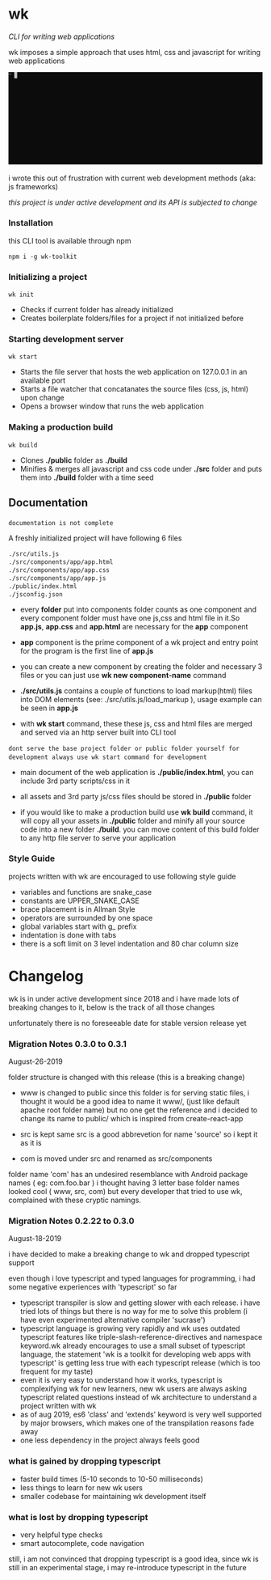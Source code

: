 # wk 
*CLI for writing web applications*

wk imposes a simple approach that uses html, css and javascript
for writing web applications

![usage](https://raw.githubusercontent.com/alperr/wk/master/asset/usage.svg?sanitize=true)

i wrote this out of frustration with current web development methods (aka: js frameworks)

*this project is under active development and its API is subjected to change*

### Installation

this CLI tool is available through npm

	npm i -g wk-toolkit


### Initializing a project

	wk init

- Checks if current folder has already initialized
- Creates boilerplate folders/files for a project if not initialized before

### Starting development server

	wk start

- Starts the file server that hosts the web application on 127.0.0.1 in an available port
- Starts a file watcher that concatanates the source files (css, js, html) upon change
- Opens a browser window that runs the web application

### Making a production build

	wk build

- Clones **./public** folder  as **./build**
- Minifies & merges all javascript and css code under **./src** folder and puts them into **./build** folder with a time seed

## Documentation

`documentation is not complete`

A freshly initialized project will have following 6 files

	./src/utils.js
	./src/components/app/app.html
	./src/components/app/app.css
	./src/components/app/app.js
	./public/index.html
	./jsconfig.json

- every **folder** put into components folder counts as one component
and every component folder must have one js,css and html file in it.So 
**app.js**, **app.css** and **app.html** are necessary for the **app** component

- **app** component is the prime component of a wk project and entry point for 
the program is the first line of **app.js**

- you can create a new component by creating the folder and necessary 3 files
or you can just use **wk new component-name** command

- **./src/utils.js** contains a couple of functions to load markup(html) files
into DOM elements (see: ./src/utils.js/load_markup ), usage example can be seen
in **app.js**

- with **wk start** command, these these js, css and html files are merged and
served via an http server built into CLI tool

`dont serve the base project folder or public folder yourself for development always use wk start command for development`

- main document of the web application is **./public/index.html**, you can 
include 3rd party scripts/css in it

- all assets and 3rd party js/css files should be stored in **./public** folder

- if you would like to make a production build use **wk build** command, 
it will copy all your assets in **./public** folder and minify all your source code 
into a new folder **./build**. you can move content of this build folder to any
http file server to serve your application


### Style Guide

projects written with wk are encouraged to use following style guide

- variables and functions are snake_case
- constants are UPPER_SNAKE_CASE
- brace placement is in Allman Style
- operators are surrounded by one space
- global variables start with g_ prefix
- indentation is done with tabs
- there is a soft limit on 3 level indentation and 80 char column size


# Changelog

wk is in under active development since 2018 and i have made lots of breaking 
changes to it, below is the track of all those changes

unfortunately there is no foreseeable date for stable version release yet

### Migration Notes 0.3.0 to 0.3.1
August-26-2019

folder structure is changed with this release (this is a breaking change)

- www is changed to public
since this folder is for serving static files,
i thought it would be a good idea to name it www/, 
(just like default apache root folder name)
but no one get the reference and i decided to change its name to public/
which is inspired from create-react-app 

- src is kept same
src is a good abbrevetion for name 'source' so i kept it as it is

- com is moved under src and renamed as src/components

folder name 'com' has an undesired resemblance with Android package names 
( eg: com.foo.bar ) i thought having 3 letter base folder names looked cool 
( www, src, com) but every developer that tried to use wk, 
complained with these cryptic namings.


### Migration Notes 0.2.22 to 0.3.0
August-18-2019

i have decided to make a breaking change to wk and dropped typescript support 

even though i love typescript and typed languages for programming, 
i had some negative experiences with 'typescript' so far 

- typescript transpiler is slow and getting slower with each release.
i have tried lots of things but there is no way for me to solve this problem
(i have even experimented alternative compiler 'sucrase')
- typescript language is growing very rapidly and wk uses outdated typescript
features like triple-slash-reference-directives and namespace keyword.wk already
encourages to use a small subset of typescript language, the statement 
'wk is a toolkit for developing web apps with typescript' is getting less true
with each typescript release (which is too frequent for my taste)
- even it is very easy to understand how it works, typescript is 
complexifying wk for new learners, new wk users are always asking typescript
related questions instead of wk architecture to understand a project written
with wk
- as of aug 2019, es6 'class' and 'extends' keyword is very well supported by
major browsers, which makes one of the transpilation reasons fade away
- one less dependency in the project always feels good


### what is gained by dropping typescript

- faster build times (5-10 seconds to 10-50 milliseconds)
- less things to learn for new wk users
- smaller codebase for maintaining wk development itself

### what is lost by dropping typescript

- very helpful type checks
- smart autocomplete, code navigation

still, i am not convinced that dropping typescript is a good idea,
since wk is still in an experimental stage, i may re-introduce typescript 
in the future



